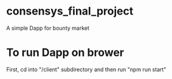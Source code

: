 # consensys_final_project
A simple Dapp for bounty market

# To run Dapp on brower
First, cd into "/client" subdirectory and then run "npm run start"
